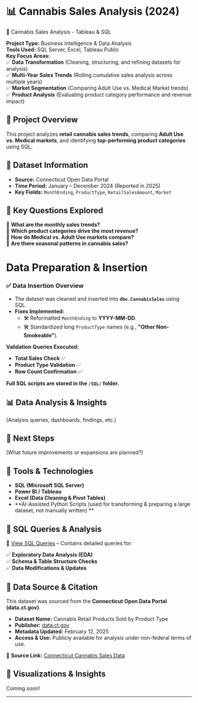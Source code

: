 # 📊 Cannabis Sales Analysis (2024) 

📌 Cannabis Sales Analysis - Tableau & SQL

**Project Type:** Business Intelligence & Data Analysis  
**Tools Used:** SQL Server, Excel, Tableau Public  
**Key Focus Areas:**  
✅ **Data Transformation** (Cleaning, structuring, and refining datasets for analysis)  
✅ **Multi-Year Sales Trends** (Rolling cumulative sales analysis across multiple years)  
✅ **Market Segmentation** (Comparing Adult Use vs. Medical Market trends)  
✅ **Product Analysis** (Evaluating product category performance and revenue impact)  

## 📌 Project Overview
This project analyzes **retail cannabis sales trends**, comparing **Adult Use vs. Medical markets**, and identifying **top-performing product categories** using SQL.

## 📌 Dataset Information
- **Source:** Connecticut Open Data Portal
- **Time Period:** January – December 2024 (Reported in 2025)
- **Key Fields:** `MonthEnding`, `ProductType`, `RetailSalesAmount`, `Market`

## 📌 Key Questions Explored
🔹 **What are the monthly sales trends?**  
🔹 **Which product categories drive the most revenue?**  
🔹 **How do Medical vs. Adult Use markets compare?**  
🔹 **Are there seasonal patterns in cannabis sales?**  

#  Data Preparation & Insertion  

### ✅ Data Insertion Overview
- The dataset was cleaned and inserted into **`dbo.CannabisSales`** using SQL.
- **Fixes Implemented:**
  - 🛠 Reformatted `MonthEnding` to **YYYY-MM-DD**.
  - 🛠 Standardized long `ProductType` names (e.g., **"Other Non-Smokeable"**).
    
 **Validation Queries Executed:**
  -  **Total Sales Check** ✅
  -  **Product Type Validation** ✅
  -  **Row Count Confirmation** ✅

**Full SQL scripts are stored in the `/SQL/` folder.**

## 📊 Data Analysis & Insights
(Analysis queries, dashboards, findings, etc.)

## 📌 Next Steps
(What future improvements or expansions are planned?)

## 📌 Tools & Technologies
- **SQL (Microsoft SQL Server)**
- **Power BI / Tableau**
- **Excel (Data Cleaning & Pivot Tables)**
- **AI-Assisted Python Scripts (used for transforming & preparing a large dataset, not manually written) **  

## 📌 SQL Queries & Analysis
📂 [View SQL Queries](SQL_Queries.md) – Contains detailed queries for:

✅ **Exploratory Data Analysis (EDA)**  
✅ **Schema & Table Structure Checks**  
✅ **Data Modifications & Updates**  

## 📌 Data Source & Citation
This dataset was sourced from the **Connecticut Open Data Portal (data.ct.gov)**.

- **Dataset Name:** Cannabis Retail Products Sold by Product Type  
- **Publisher:** [data.ct.gov](https://data.ct.gov/)  
- **Metadata Updated:** February 12, 2025  
- **Access & Use:** Publicly available for analysis under non-federal terms of use.  

📌 **Source Link:** [Connecticut Cannabis Sales Data](https://data.ct.gov/api/views/jyg4-yu7v)

## 📌 Visualizations & Insights
Coming soon!   

---
